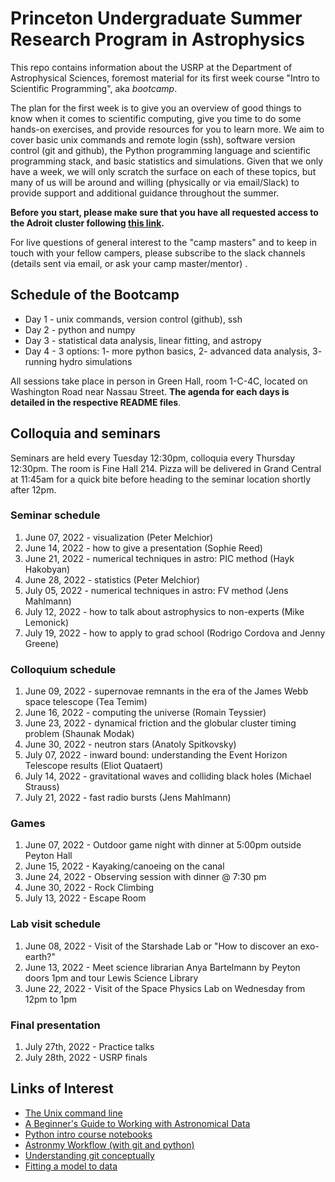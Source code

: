 # Princeton Undergraduate Summer Research Program in Astrophysics

This repo contains information about the USRP at the Department of Astrophysical Sciences, foremost material for its first week course "Intro to Scientific Programming", aka *bootcamp*.

The plan for the first week is to give you an overview of good things to know when it comes to scientific computing, give you time to do some hands-on exercises, and provide resources for you to learn more. We aim to cover basic unix commands and remote login (ssh), software version control (git and github), the Python programming language and scientific programming stack, and basic statistics and simulations. Given that we only have a week, we will only scratch the surface on each of these topics, but many of us will be around and willing (physically or via email/Slack) to provide support and additional guidance throughout the summer.

**Before you start, please make sure that you have all requested access to the Adroit cluster following [this link](https://researchcomputing.princeton.edu/systems/adroit#access).**

For live questions of general interest to the "camp masters" and to keep in touch with your fellow campers, please subscribe to the slack channels (details sent via email, or ask your camp master/mentor) .

## Schedule of the Bootcamp

* Day 1 - unix commands, version control (github), ssh 
* Day 2 - python and numpy
* Day 3 - statistical data analysis, linear fitting, and astropy
* Day 4 - 3 options: 1- more python basics, 2- advanced data analysis, 3- running hydro simulations

All sessions take place in person in Green Hall, room 1-C-4C, located on Washington Road near Nassau Street.
**The agenda for each days is detailed in the respective README files**. 

## Colloquia and seminars

Seminars are held every Tuesday 12:30pm, colloquia every Thursday 12:30pm.
The room is Fine Hall 214. Pizza will be delivered in Grand Central at 11:45am for a quick bite before heading to the seminar location shortly after 12pm.

### Seminar schedule

1. June 07, 2022 - visualization (Peter Melchior)
2. June 14, 2022 - how to give a presentation (Sophie Reed)
3. June 21, 2022 - numerical techniques in astro: PIC method (Hayk Hakobyan)
3. June 28, 2022 - statistics (Peter Melchior)
5. July 05, 2022 - numerical techniques in astro: FV method (Jens Mahlmann)
6. July 12, 2022 - how to talk about astrophysics to non-experts (Mike Lemonick)
7. July 19, 2022 - how to apply to grad school (Rodrigo Cordova and Jenny Greene)

### Colloquium schedule

1. June 09, 2022 - supernovae remnants in the era of the James Webb space telescope (Tea Temim)
2. June 16, 2022 - computing the universe (Romain Teyssier)
3. June 23, 2022 - dynamical friction and the globular cluster timing problem (Shaunak Modak)
4. June 30, 2022 - neutron stars (Anatoly Spitkovsky)
5. July 07, 2022 - inward bound: understanding the Event Horizon Telescope results (Eliot Quataert)
6. July 14, 2022 - gravitational waves and colliding black holes (Michael Strauss) 
7. July 21, 2022 - fast radio bursts (Jens Mahlmann)

### Games

1. June 07, 2022 - Outdoor game night with dinner at 5:00pm outside Peyton Hall
2. June 15, 2022 - Kayaking/canoeing on the canal
3. June 24, 2022 - Observing session with dinner @ 7:30 pm
4. June 30, 2022 - Rock Climbing
5. July 13, 2022 - Escape Room

### Lab visit schedule

1. June 08, 2022 - Visit of the Starshade Lab or "How to discover an exo-earth?"
2. June 13, 2022 - Meet science librarian Anya Bartelmann by Peyton doors 1pm and tour Lewis Science Library
3. June 22, 2022 - Visit of the Space Physics Lab on Wednesday from 12pm to 1pm

### Final presentation

1. July 27th, 2022 - Practice talks
2. July 28th, 2022 - USRP finals

Links of Interest
------------------

* [The Unix command line](http://www.ee.surrey.ac.uk/Teaching/Unix/)
* [A Beginner's Guide to Working with Astronomical Data](https://arxiv.org/abs/1905.13189)
* [Python intro course notebooks](https://github.com/jakevdp/2014_fall_ASTR599/tree/master/notebooks)
* [Astronmy Workflow (with git and python)](https://christinahedges.github.io/astronomy_workflow/)
* [Understanding git conceptually](https://www.sbf5.com/~cduan/technical/git/)
* [Fitting a model to data](http://arxiv.org/abs/1008.4686)
